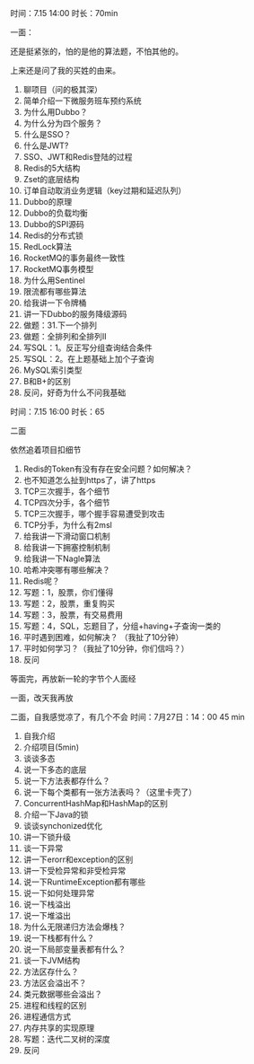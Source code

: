 时间：7.15 14:00 时长：70min

一面：

还是挺紧张的，怕的是他的算法题，不怕其他的。

上来还是问了我的买姓的由来。

1. 聊项目（问的极其深）
2. 简单介绍一下微服务班车预约系统
3. 为什么用Dubbo？
4. 为什么分为四个服务？
5. 什么是SSO？
6. 什么是JWT?
7. SSO、JWT和Redis登陆的过程
8. Redis的5大结构
9. Zset的底层结构
10. 订单自动取消业务逻辑（key过期和延迟队列）
11. Dubbo的原理
12. Dubbo的负载均衡
13. Dubbo的SPI源码
14. Redis的分布式锁
15. RedLock算法
16. RocketMQ的事务最终一致性
17. RocketMQ事务模型
18. 为什么用Sentinel
19. 限流都有哪些算法
20. 给我讲一下令牌桶
21. 讲一下Dubbo的服务降级源码
22. 做题：31.下一个排列
23. 做题：全排列和全排列II
24. 写SQL：1。反正写分组查询结合条件
25. 写SQL：2。在上题基础上加个子查询
26. MySQL索引类型
27. B和B+的区别
28. 反问，好奇为什么不问我基础


时间：7.15 16:00 时长：65
 
二面

依然追着项目扣细节

1. Redis的Token有没有存在安全问题？如何解决？
2. 也不知道怎么扯到https了，讲了https
3. TCP三次握手，各个细节
4. TCP四次分手，各个细节
5. TCP三次握手，哪个握手容易遭受到攻击
6. TCP分手，为什么有2msl
7. 给我讲一下滑动窗口机制
9. 给我讲一下拥塞控制机制
10. 给我讲一下Nagle算法
11. 哈希冲突哪有哪些解决？
12. Redis呢？
13. 写题：1，股票，你们懂得
14. 写题：2，股票，重复购买
15. 写题：3，股票，有交易费用
16. 写题：4，SQL，忘题目了，分组+having+子查询一类的
17. 平时遇到困难，如何解决？ （我扯了10分钟）
18. 平时如何学习？（我扯了10分钟，你们信吗？）
19. 反问



等面完，再放新一轮的字节个人面经

一面，改天我再放

二面，自我感觉凉了，有几个不会
时间：7月27日：14：00 45 min
1. 自我介绍
2. 介绍项目(5min)
3. 谈谈多态
4. 说一下多态的底层
5. 说一下方法表都存什么？
6. 说一下每个类都有一张方法表吗？（这里卡壳了）
7. ConcurrentHashMap和HashMap的区别
8. 介绍一下Java的锁
9. 谈谈synchonized优化
10. 讲一下锁升级
11. 谈一下异常
12. 讲一下erorr和exception的区别
13. 讲一下受检异常和非受检异常
14. 说一下RuntimeException都有哪些
15. 说一下如何处理异常
16. 说一下栈溢出
17. 说一下堆溢出
18. 为什么无限递归方法会爆栈？
19. 说一下栈都有什么？
20. 说一下局部变量表都有什么？
21. 谈一下JVM结构
22. 方法区存什么？
23. 方法区会溢出不？
24. 类元数据哪些会溢出？
25. 进程和线程的区别
26. 进程通信方式
27. 内存共享的实现原理
28. 写题：迭代二叉树的深度
29. 反问
